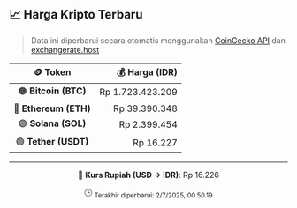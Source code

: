 

<!-- HARGA_KRIPTO -->
## 📈 Harga Kripto Terbaru

> Data ini diperbarui secara otomatis menggunakan [CoinGecko API](https://www.coingecko.com/) dan [exchangerate.host](https://exchangerate.host/)

<div align="center">

| 🪙 Token | 💰 Harga (IDR) |
|:------:|---------------:|
| 🟠 **Bitcoin (BTC)**   | Rp 1.723.423.209 |
| 🔵 **Ethereum (ETH)**  | Rp 39.390.348 |
| 🟣 **Solana (SOL)**    | Rp 2.399.454 |
| 🟢 **Tether (USDT)**   | Rp 16.227 |

---

💱 **Kurs Rupiah (USD → IDR)**: Rp 16.226

🕒 <sub>Terakhir diperbarui: 2/7/2025, 00.50.19</sub>

</div>
<!-- /HARGA_KRIPTO -->